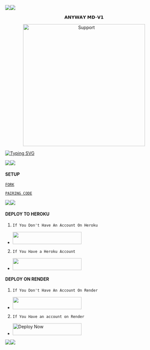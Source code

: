 <a><img src='https://i.imgur.com/LyHic3i.gif'/></a><a><img src='https://i.imgur.com/LyHic3i.gif'/></a>
  


<p align="center">                                                  𝗔𝗡𝗬𝗪𝗔𝗬 𝗠𝗗-𝗩𝟭 
  

</p>
<p align="center"> 
  <a href="https://whatsapp.com/channel/0029VagWQ255q08VTCRQKP09">
    <img alt=Support height="390" src="https://i.imgur.com/hEfoYiL.jpeg"> 
    </p>
 
 
 


<a href="https://git.io/typing-svg"><img src="https://readme-typing-svg.demolab.com?font=Fira+Code&pause=1000&random=false&width=435&lines=THIS+IS+ANYWAY-MD+MADE+IN+TANZANIA+🇹🇿♥️🇹🇿" alt="Typing SVG" /></a>



<a><img src='https://i.imgur.com/LyHic3i.gif'/></a><a><img src='https://i.imgur.com/LyHic3i.gif'/></a>


#### SETUP 


[`FORK`](https://github.com/SIMON32883/MR-ANYWAY-MD/fork)


 


[`PAIRING CODE`](https://anyway-session-1.onrender.com)
 

<a><img src='https://i.imgur.com/LyHic3i.gif'/></a><a><img src='https://i.imgur.com/LyHic3i.gif'/></a>


#### DEPLOY TO HEROKU 
1. `If You Don't Have An Account On Heroku`

- <a align="center"><a href="https://signup.heroku.com">
 <img src="https://img.shields.io/badge/Create%20Account%20Now-blue?style=for-the-badge&logo=heroku" width="220" height="38.45"/></a></p>

2. `If You Have a Heroku Account`

  - <a align="center"><a href="https://dashboard.heroku.com/new?template=https://github.com/SIMON32883/MR-ANYWAY-MD"> <img src="https://img.shields.io/badge/DEPLOY%20NOW-blue?style=for-the-badge&logo=heroku" width="220" height="38.45"/></a></p>


#### DEPLOY ON RENDER 
1. `If You Don't Have An Account On Render`
- <a href="https://dashboard.render.com/register"><img src="https://img.shields.io/badge/CREATE AN ACCOUNT NOW-h?color=red&style=for-the-badge&logo=msi" width="220" height="38.45"/></a></p>

2. `If You Have an account on Render`
- <a href="https://render.com"><img title="Deploy Now" src="https://img.shields.io/badge/DEPLOY NOW-h?color=red&style=for-the-badge&logo=msi" width="220" height="38.45"/></a></p>

<a><img src='https://i.imgur.com/LyHic3i.gif'/></a><a><img src='https://i.imgur.com/LyHic3i.gif'/></a>
